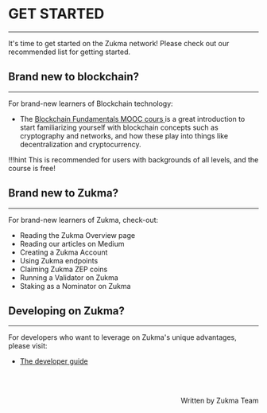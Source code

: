 # <b>GET STARTED</b>
---

It's time to get started on the Zukma network! Please check out our recommended list for getting started.

## **Brand new to blockchain?**
---
For brand-new learners of Blockchain technology:

- The <a href="https://www.youtube.com/playlist?list=PLxVihxZC42nF_MCN9PTvZMIifRjx9cZ2J" target="_blank"> Blockchain Fundamentals MOOC cours </a> is a great introduction to start familiarizing yourself with blockchain concepts such as cryptography and networks, and how these play into things like decentralization and cryptocurrency.

!!!hint
    This is recommended for users with backgrounds of all levels, and the course is free!

## **Brand new to Zukma?**
---
For brand-new learners of Zukma, check-out:

- Reading the Zukma Overview page
- Reading our articles on Medium
- Creating a Zukma Account
- Using Zukma endpoints
- Claiming Zukma ZEP coins
- Running a Validator on Zukma
- Staking as a Nominator on Zukma

## <b>Developing on Zukma?</b>
---
For developers who want to leverage on Zukma's unique advantages, please visit:

- <a href="https://docs.zukma.org/dev-guides/" target="_blank">The developer guide</a>

<br></br>

<p align=right> Written by Zukma Team </p>
